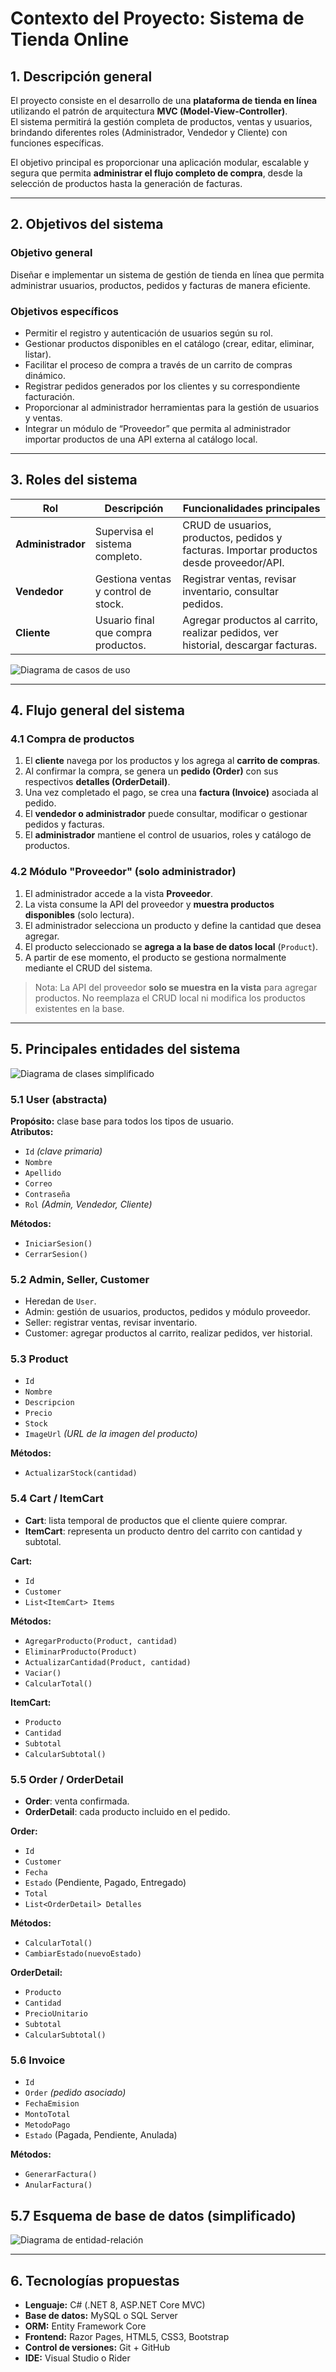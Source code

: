 # Contexto del Proyecto: Sistema de Tienda Online

## 1. Descripción general

El proyecto consiste en el desarrollo de una **plataforma de tienda en línea** utilizando el patrón de arquitectura **MVC (Model-View-Controller)**.  
El sistema permitirá la gestión completa de productos, ventas y usuarios, brindando diferentes roles (Administrador, Vendedor y Cliente) con funciones específicas.  

El objetivo principal es proporcionar una aplicación modular, escalable y segura que permita **administrar el flujo completo de compra**, desde la selección de productos hasta la generación de facturas.

---

## 2. Objetivos del sistema

### Objetivo general

Diseñar e implementar un sistema de gestión de tienda en línea que permita administrar usuarios, productos, pedidos y facturas de manera eficiente.

### Objetivos específicos

- Permitir el registro y autenticación de usuarios según su rol.  
- Gestionar productos disponibles en el catálogo (crear, editar, eliminar, listar).  
- Facilitar el proceso de compra a través de un carrito de compras dinámico.  
- Registrar pedidos generados por los clientes y su correspondiente facturación.  
- Proporcionar al administrador herramientas para la gestión de usuarios y ventas.  
- Integrar un módulo de “Proveedor” que permita al administrador importar productos de una API externa al catálogo local.

---

## 3. Roles del sistema

| Rol | Descripción | Funcionalidades principales |
|-----|--------------|-----------------------------|
| **Administrador** | Supervisa el sistema completo. | CRUD de usuarios, productos, pedidos y facturas. Importar productos desde proveedor/API. |
| **Vendedor** | Gestiona ventas y control de stock. | Registrar ventas, revisar inventario, consultar pedidos. |
| **Cliente** | Usuario final que compra productos. | Agregar productos al carrito, realizar pedidos, ver historial, descargar facturas. |

![Diagrama de casos de uso](Docs/DiagramaDeCasosDeUso.png)

---

## 4. Flujo general del sistema

### 4.1 Compra de productos

1. El **cliente** navega por los productos y los agrega al **carrito de compras**.  
2. Al confirmar la compra, se genera un **pedido (Order)** con sus respectivos **detalles (OrderDetail)**.  
3. Una vez completado el pago, se crea una **factura (Invoice)** asociada al pedido.  
4. El **vendedor o administrador** puede consultar, modificar o gestionar pedidos y facturas.  
5. El **administrador** mantiene el control de usuarios, roles y catálogo de productos.

### 4.2 Módulo "Proveedor" (solo administrador)

1. El administrador accede a la vista **Proveedor**.  
2. La vista consume la API del proveedor y **muestra productos disponibles** (solo lectura).  
3. El administrador selecciona un producto y define la cantidad que desea agregar.  
4. El producto seleccionado se **agrega a la base de datos local** (`Product`).  
5. A partir de ese momento, el producto se gestiona normalmente mediante el CRUD del sistema.

> Nota: La API del proveedor **solo se muestra en la vista** para agregar productos. No reemplaza el CRUD local ni modifica los productos existentes en la base.

---

## 5. Principales entidades del sistema

![Diagrama de clases simplificado](Docs/DiagramaDeClases.png)

### 5.1 User (abstracta)

**Propósito:** clase base para todos los tipos de usuario.  
**Atributos:**

- `Id` *(clave primaria)*  
- `Nombre`  
- `Apellido`  
- `Correo`  
- `Contraseña`  
- `Rol` *(Admin, Vendedor, Cliente)*  

**Métodos:**

- `IniciarSesion()`  
- `CerrarSesion()`  

### 5.2 Admin, Seller, Customer

- Heredan de `User`.  
- Admin: gestión de usuarios, productos, pedidos y módulo proveedor.  
- Seller: registrar ventas, revisar inventario.  
- Customer: agregar productos al carrito, realizar pedidos, ver historial.

### 5.3 Product

- `Id`  
- `Nombre`  
- `Descripcion`  
- `Precio`  
- `Stock`  
- `ImageUrl` *(URL de la imagen del producto)*  

**Métodos:**

- `ActualizarStock(cantidad)`

### 5.4 Cart / ItemCart

- **Cart**: lista temporal de productos que el cliente quiere comprar.  
- **ItemCart**: representa un producto dentro del carrito con cantidad y subtotal.

**Cart:**

- `Id`  
- `Customer`  
- `List<ItemCart> Items`  

**Métodos:**

- `AgregarProducto(Product, cantidad)`  
- `EliminarProducto(Product)`  
- `ActualizarCantidad(Product, cantidad)`  
- `Vaciar()`  
- `CalcularTotal()`

**ItemCart:**

- `Producto`  
- `Cantidad`  
- `Subtotal`  
- `CalcularSubtotal()`

### 5.5 Order / OrderDetail

- **Order**: venta confirmada.  
- **OrderDetail**: cada producto incluido en el pedido.

**Order:**

- `Id`  
- `Customer`  
- `Fecha`  
- `Estado` (Pendiente, Pagado, Entregado)  
- `Total`  
- `List<OrderDetail> Detalles`  

**Métodos:**

- `CalcularTotal()`  
- `CambiarEstado(nuevoEstado)`

**OrderDetail:**

- `Producto`  
- `Cantidad`  
- `PrecioUnitario`  
- `Subtotal`  
- `CalcularSubtotal()`

### 5.6 Invoice

- `Id`  
- `Order` *(pedido asociado)*  
- `FechaEmision`  
- `MontoTotal`  
- `MetodoPago`  
- `Estado` (Pagada, Pendiente, Anulada)  

**Métodos:**

- `GenerarFactura()`  
- `AnularFactura()`

## 5.7 Esquema de base de datos (simplificado)

![Diagrama de entidad-relación](Docs/DiagramaEntidadRelacion.png)

---

## 6. Tecnologías propuestas

- **Lenguaje:** C# (.NET 8, ASP.NET Core MVC)  
- **Base de datos:** MySQL o SQL Server  
- **ORM:** Entity Framework Core  
- **Frontend:** Razor Pages, HTML5, CSS3, Bootstrap  
- **Control de versiones:** Git + GitHub  
- **IDE:** Visual Studio o Rider
